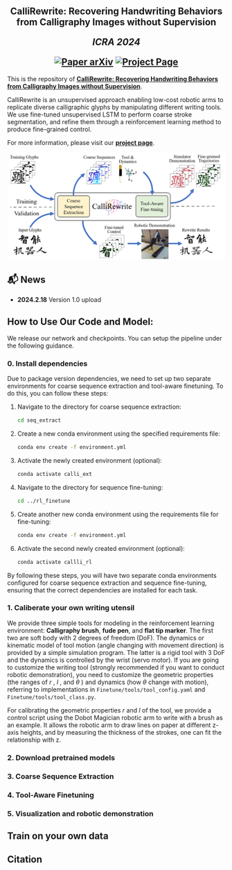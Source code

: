 <h2 align="center">
  <b>CalliRewrite: Recovering Handwriting Behaviors from Calligraphy Images without Supervision</b>

  <b><i>ICRA 2024</i></b>


<div align="center">
    <a href="TODO-PAPER-ARXIV-LINK" target="_blank">
    <img src="https://img.shields.io/badge/Paper-arXiv-green" alt="Paper arXiv"></a>
    <a href="TODO-PROJECT-PAGE" target="_blank">
    <img src="https://img.shields.io/badge/Page-CalliRewrite-blue" alt="Project Page"/></a>
</div>
</h2>

This is the repository of [**CalliRewrite: Recovering Handwriting Behaviors from Calligraphy Images without Supervision**](TODO-PAPER-ARXIV-LINK).

CalliRewrite is an unsupervised approach enabling low-cost robotic arms to replicate diverse calligraphic 
glyphs by manipulating different writing tools. We use fine-tuned unsupervised LSTM to perform coarse stroke segmentation, and refine them through a reinforcement learning method to produce 
fine-grained control.

For more information, please visit our [**project page**](TODO-PROJECT-PAGE).

![CalliRewrite Teaser](demo/teaser.png)


## 📬 News

- **2024.2.18** Version 1.0 upload

## How to Use Our Code and Model:
We release our network and checkpoints. You can setup the pipeline under the following guidance.

### 0. Install dependencies
Due to package version dependencies, we need to set up two separate environments for coarse sequence extraction and tool-aware finetuning. To do this, you can follow these steps:

1. Navigate to the directory for coarse sequence extraction:
   ```bash
   cd seq_extract
   ```

2. Create a new conda environment using the specified requirements file:
   ```bash
   conda env create -f environment.yml
   ```

3. Activate the newly created environment (optional):
   ```bash
   conda activate calli_ext
   ```
   
4. Navigate to the directory for sequence fine-tuning:
   ```bash
   cd ../rl_finetune
   ```

5. Create another new conda environment using the requirements file for fine-tuning:
   ```bash
   conda env create -f environment.yml
   ```

6. Activate the second newly created environment (optional):
   ```bash
   conda activate callli_rl
   ```
By following these steps, you will have two separate conda environments configured for coarse sequence extraction and sequence fine-tuning, ensuring that the correct dependencies are installed for each task.


### 1. Caliberate your own writing utensil

We provide three simple tools for modeling in the reinforcement learning environment: **Calligraphy brush**, **fude pen**, and **flat tip marker**. The first two are soft body with 2 degrees of freedom (DoF). The dynamics or kinematic model of tool motion (angle changing with movement direction) is provided by a simple simulation program. The latter is a rigid tool with 3 DoF and the dynamics is controlled by the wrist (servo motor). If you are going to customize the writing tool (strongly recommended if you want to conduct robotic demonstration), you need to customize the geometric properties (the ranges of $r$ , $l$ , and $\theta$ ) and dynamics (how $\theta$ change with motion), referring to implementations in `Finetune/tools/tool_config.yaml` and `Finetune/tools/tool_class.py`.

For calibrating the geometric properties $r$ and $l$ of the tool, we provide a control script using the Dobot Magician robotic arm to write with a brush as an example. It allows the robotic arm to draw lines on paper at different z-axis heights, and by measuring the thickness of the strokes, one can fit the relationship with z.

### 2. Download pretrained models

### 3. Coarse Sequence Extraction

### 4. Tool-Aware Finetuning

### 5. Visualization and robotic demonstration


## Train on your own data


## Citation
